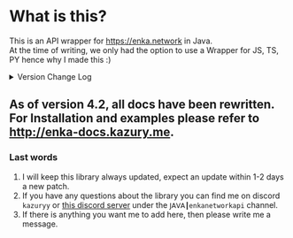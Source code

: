# What is this?

This is an API wrapper for https://enka.network in Java.
<br> At the time of writing, we only had the option to use a Wrapper for JS, TS, PY hence why I made this :)

<details>
<summary>Version Change Log</summary>

> Update - 15/01/2025 - Library Version: 5.3 | Honkai: Star Rail Update
- Added new 3.0 [version data](<https://github.com/kazuryyx/EnkaNetworkAPI/commit/312fe41073900a9523abfff934432b7fb14b37ca>)

> Update - 01/01/2025 - Library Version: 5.3 | Genshin Impact Update
- Added new 5.3 [version data](<https://github.com/kazuryyx/EnkaNetworkAPI/commit/294de0f1362a9889abdd6ee132db87ed7d949942>)

> Update - 05/12/2024 - Library Version: 5.2 | Honkai: Star Rail Update
- Added new 2.7 [version data](<https://github.com/kazuryyx/EnkaNetworkAPI/commit/0a3049cebee7c7e3e7d91ae53b4226555472895d>)

**Note:** There have been other changes before these, only the latest 3 will show.
</details>

## As of version 4.2, all docs have been rewritten. For Installation and examples please refer to http://enka-docs.kazury.me.

### Last words
1. I will keep this library always updated, expect an update within 1-2 days a new patch.
2. If you have any questions about the library you can find me on discord ``kazuryy`` or [this discord server](https://discord.gg/CuXPVGJDhk) under the ``𝖩𝖠𝖵𝖠┃enkanetworkapi`` channel.
3. If there is anything you want me to add here, then please write me a message.
